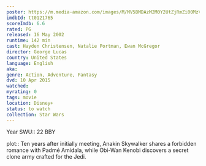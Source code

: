 ```yaml
---
poster: https://m.media-amazon.com/images/M/MV5BMDAzM2M0Y2UtZjRmZi00MzVlLTg4MjEtOTE3NzU5ZDVlMTU5XkEyXkFqcGdeQXVyNDUyOTg3Njg@._V1_SX300.jpg
imdbId: tt0121765
scoreImdb: 6.6
rated: PG
released: 16 May 2002
runtime: 142 min
cast: Hayden Christensen, Natalie Portman, Ewan McGregor
director: George Lucas
country: United States
language: English
aka: 
genre: Action, Adventure, Fantasy
dvd: 10 Apr 2015
watched: 
myrating: 0
tags: movie
location: Disney+
status: to watch
collection: Star Wars
---
```


Year SWU:: 22 BBY

plot:: Ten years after initially meeting, Anakin Skywalker shares a forbidden romance with Padmé Amidala, while Obi-Wan Kenobi discovers a secret clone army crafted for the Jedi.